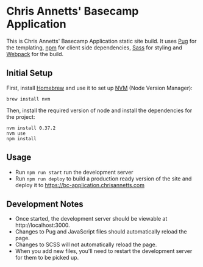 # Chris Annetts' Basecamp Application

This is Chris Annetts' Basecamp Application static site build. It uses [Pug](https://pugjs.org/api/getting-started.html) for the templating, [npm](https://www.npmjs.com/) for client side dependencies, [Sass](https://sass-lang.com/) for styling and [Webpack](https://webpack.js.org) for the build.

## Initial Setup

First, install [Homebrew](https://brew.sh) and use it to set up [NVM](https://github.com/creationix/nvm) (Node Version Manager):

```
brew install nvm
```

Then, install the required version of node and install the dependencies for the project:

```
nvm install 0.37.2
nvm use
npm install
```

## Usage

- Run `npm run start` run the development server
- Run `npm run deploy` to build a production ready version of the site and deploy it to https://bc-application.chrisannetts.com

## Development Notes

- Once started, the development server should be viewable at http://localhost:3000.
- Changes to Pug and JavaScript files should automatically reload the page.
- Changes to SCSS will not automatically reload the page.
- When you add new files, you'll need to restart the development server for them to be picked up.
